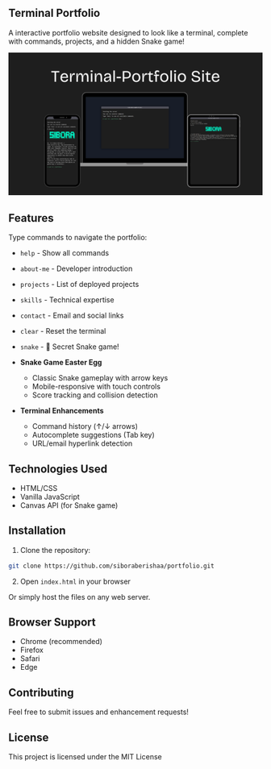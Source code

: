 ## Terminal Portfolio

A interactive portfolio website designed to look like a terminal, complete with commands, projects, and a hidden Snake game!  

![image](images/finale.png)

## Features

 Type commands to navigate the portfolio:
  - `help` - Show all commands
  - `about-me` - Developer introduction
  - `projects` - List of deployed projects
  - `skills` - Technical expertise
  - `contact` - Email and social links
  - `clear` - Reset the terminal
  - `snake` - 🐍 Secret Snake game!

- **Snake Game Easter Egg**  
  - Classic Snake gameplay with arrow keys
  - Mobile-responsive with touch controls
  - Score tracking and collision detection

- **Terminal Enhancements**  
  - Command history (↑/↓ arrows)
  - Autocomplete suggestions (Tab key)
  - URL/email hyperlink detection


## Technologies Used

- HTML/CSS
- Vanilla JavaScript
- Canvas API (for Snake game)


## Installation

1. Clone the repository:
```bash
git clone https://github.com/siboraberishaa/portfolio.git
```

2. Open `index.html` in your browser

Or simply host the files on any web server.

## Browser Support

- Chrome (recommended)
- Firefox
- Safari
- Edge


## Contributing

Feel free to submit issues and enhancement requests!

## License

This project is licensed under the MIT License